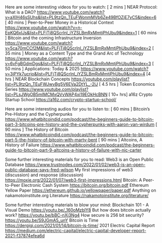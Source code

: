 Here are some interesting videos for you to watch:
[ 2 mins ] NEAR Protocol: What is a DAO?
    https://www.youtube.com/watch?v=aXIH46sSUhs&list=PL9tzQn_TEuFWonmMVb6Ze49BfOZjE7yC5&index=6
[ 40 mins ] Peer-to-Peer Money in a Historical Context
    https://www.youtube.com/watch?v=n-EpKQ6xIJs&list=PLFjTj8QScrlnl_iYZSLBmRxMmtjPhUbu9&index=1
[ 60 mins ] Bitcoin and the coming Infrastructure Inversion
    https://www.youtube.com/watch?v=5ca70mCCf2M&list=PLFjTj8QScrlnl_iYZSLBmRxMmtjPhUbu9&index=2
[ 35 mins ] Money as a Content Type and the Grand Arc of Technology
    https://www.youtube.com/watch?v=6vFgBGdmDgs&list=PLFjTj8QScrlnl_iYZSLBmRxMmtjPhUbu9&index=3
[ 50 mins ] Applications: Today & 2025
    https://www.youtube.com/watch?v=3jPYk7ucrjo&list=PLFjTj8QScrlnl_iYZSLBmRxMmtjPhUbu9&index=4
[4 hrs ] NEAR Blockchain Concepts
    https://youtube.com/playlist?list=PL9tzQn_TEuFWJwvBg5V6EVa2DtYL_-2lJ
[ 4.5 hrs ] Token Economics Series
    https://www.youtube.com/playlist?list=PLsJWgOB5mIMCMxQVvWAP4xi19EOkHcBNN
[ 10+ hrs] a16z Crypto Startup School
    https://a16z.com/crypto-startup-school/

Here are some interesting audios for you to listen to:
[ 60 mins ] Bitcoin’s Pre-History and the Cypherpunks
    https://www.whatbitcoindid.com/podcast/the-beginners-guide-to-bitcoin-part-3-bitcoins-pre-history-and-the-cypherpunks-with-aaron-van-wirdum
[ 90 mins ] The History of Bitcoin
    https://www.whatbitcoindid.com/podcast/the-beginners-guide-to-bitcoin-part-5-the-history-of-bitcoin-with-marty-bent
[ 90 mins ] Altcoins, A History of Failure
    https://www.whatbitcoindid.com/podcast/the-beginners-guide-to-bitcoin-part-9-altcoins-a-history-of-failure-with-nic-carter

Some further interesting materials for you to read:
Web3 is an Open Public Database
    https://www.trustnodes.com/2022/01/02/web3-is-an-open-public-database-says-fred-wilson
My first impressions of web3 (discussion) and response (discussion)
    https://moxie.org/2022/01/07/web3-first-impressions.html
Bitcoin: A Peer-to-Peer Electronic Cash System
    https://bitcoin.org/bitcoin.pdf
Ethereum Yellow Paper
    https://ethereum.github.io/yellowpaper/paper.pdf
Anything on nakamotoinstitute.org Literature
    https://nakamotoinstitute.org/literature/

Some further interesting materials to blow your mind:
Blockchain 101 - A Visual Demo
    https://youtu.be/_160oMzblY8
But how does bitcoin actually work?
    https://youtu.be/bBC-nXj3Ng4
How secure is 256 bit security?
    https://youtu.be/S9JGmA5_unY
Bitcoin is Time
    https://dergigi.com/2021/01/14/bitcoin-is-time/
2021 Electric Capital Report
    https://medium.com/electric-capital/electric-capital-developer-report-2021-f37874efea6d